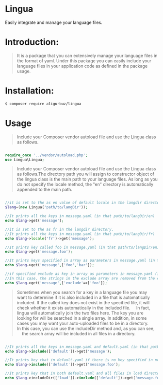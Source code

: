 # Lingua
Easily integrate and manage your language files.

# Introduction:
> It is a package that you can extensively manage your language files in the format of yaml. Under this package you can easily include your language files in your application code as defined in the package usage.

# Installation:
```bash
$ composer require aligurbuz/lingua
```

# Usage

> Include your Composer vendor autoload file and use the Lingua class as follows.

```php

require_once '../vendor/autoload.php';
use Lingua\Lingua;

```

> Include your Composer vendor autoload file and use the Lingua class as follows.The directory path you will assign to constructor object of the lingua class
                                                                                 is the main path to your language files. As long as you do not specify the locale method, the "en" directory is automatically appended to the main path.

```php

//it is set to the as en value of default locale in the langdir directory.
$lang=(new Lingua('path/to/langDir'));

//It prints all the keys in message.yaml (in that path/to/langDir/en)
echo $lang->get('message');

//it is set to the as fr in the langdir directory.
//It prints all the keys in message.yaml (in that path/to/langDir/fr)
echo $lang->locale('fr')->get('message');

//It prints key called foo in message.yaml (in that path/to/langDir/en)
echo $lang->get('message.foo');

//It prints keys specified in array as parameters in message.yaml (in that path/to/langDir/en)
echo $lang->get('message',['foo','bar']);

//if specified exclude as key in array as parameters in message.yaml (in that path/to/langDir/en)
//In this case, the strings in the exclude array are removed from the called file.
echo $lang->get('message',['exclude'=>['foo']);


```


> Sometimes when you search for a key in a language file
  you may want to determine if it is also included in a file that is automatically included.
   If the called key does not exist in the specified file, it will check whether it exists automatically in the included file.
       In fact, lingua will automatically join the two files here. The key you are looking for will be searched in a single array.
> In addition, in some cases you may want your auto-uploaded files to be in a directory.
        In this case, you can use the includeDir method and, as you can see,
        the search array will be included in all files in a directory.

```php

//It prints all the keys in message.yaml and default.yaml (in that path/to/langDir/en)
echo $lang->include(['default'])->get('message');

//It prints key that in default.yaml if there is no key specified in message.yaml (in that path/to/langDir/en)
echo $lang->include(['default'])->get('message.foo');

//It prints key that in both default.yaml and all files in load directory if there is no key specified in message.yaml (in that path/to/langDir/en)
echo $lang->includeDir(['load'])->include(['default'])->get('message.foo');

```